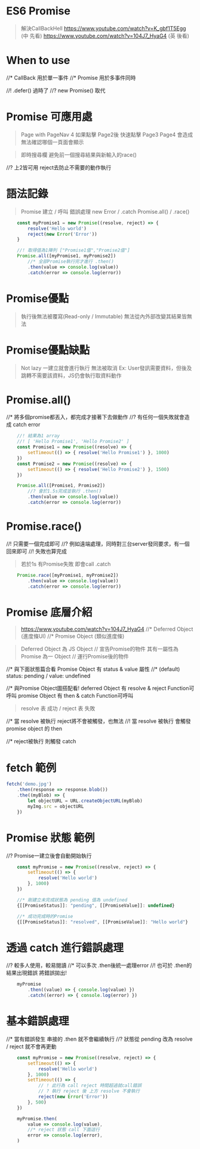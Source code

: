 # ES6 Promise
> 解決CallBackHell
> https://www.youtube.com/watch?v=K_gbf1T5Egg (中 先看)
> https://www.youtube.com/watch?v=104J7_HyaG4 (英 後看)

# When to use
//* CallBack 用於單一事件
//* Promise 用於多事件同時

//! .defer() 過時了
//? new Promise() 取代

# Promise 可應用處
> Page with PageNav 4 
> 如果點擊 Page2後 快速點擊 Page3 Page4
> 會造成無法確認哪個一頁面會顯示

> 即時搜尋欄 避免前一個搜尋結果與新輸入的race()

//? 上2皆可用 reject去防止不需要的動作執行



# 語法記錄
> Promise 建立 / 呼叫
> 錯誤處理 new Error / .catch
> Promise.all() / .race()
```js
    const myPromise1 = new Promise((resolve, reject) => {
        resolve('Hello world')
        reject(new Error('Error')) 
    }

    //! 取得值為1陣列 ["Promise1值","Promise2值"]
    Promise.all([myPromise1, myPromise2])
        //* 全部Promise執行完才進行 .then()
        .then(value => console.log(value))
        .catch(error => console.log(error))
```

# Promise優點
> 執行後無法被覆寫(Read-only / Immutable)
> 無法從內外部改變其結果皆無法

# Promise優點缺點
> Not lazy 一建立就會進行執行
> 無法被取消
> Ex: User發訊需要資料，但後及跳轉不需要該資料，JS仍會執行取資料動作

# Promise.all()
//* 將多個promise都丟入，都完成才接著下去做動作
//? 有任何一個失敗就會造成 catch error
```js
    //! 結果為1 array 
    //! [ 'Hello Promise1', 'Hello Promise2' ]
    const Promise1 = new Promise((resolve) => {
        setTimeout(() => { resolve('Hello Promise1') }, 1000)
    })
    const Promise2 = new Promise((resolve) => {
        setTimeout(() => { resolve('Hello Promise2') }, 1500)
    })

    Promise.all([Promise1, Promise2])
        //? 會於1.5s完成並執行 .then()
        .then(value => console.log(value))
        .catch(error => console.log(error))
```

# Promise.race()
//! 只需要一個完成即可
//? 例如遠端處理，同時對三台server發同要求，有一個回來即可
//! 失敗也算完成
> 若於1s 有Promise失敗 即會call .catch
```js
    Promise.race([myPromise1, myPromise2])
        .then(value => console.log(value))
        .catch(error => console.log(error))
```

# Promise 底層介紹
> https://www.youtube.com/watch?v=104J7_HyaG4
//* Deferred Object (進度條UI)
//* Promise Object (類似進度條)

> Deferred Object 為 JS Object // 宣告Promise的物件
> 其有一屬性為 Promise 為一 Object // 運行Promise後的物件

//* 與下面狀態篇合看
Promise Object 有 status & value 屬性
//* (default) status: pending / value: undefined


//* 與Promise Object圖搭配看!
deferred Object 有 resolve & reject Function可呼叫
promise Object 有 then & catch Function可呼叫
> resolve 表 成功 / reject 表 失敗

//* 當 resolve 被執行 reject將不會被觸發，也無法
//! 當 resolve 被執行 會觸發 promise object 的 then

//* reject被執行 則觸發 catch


# fetch 範例
```js
fetch('demo.jpg')
    .then(response => response.blob())
    .the((myBlob) => {
        let objectURL = URL.createObjectURL(myBlob)
        myImg.src = objectURL
    })
```


# Promise 狀態 範例
//? Promise一建立後會自動開始執行
```js
    const myPromise = new Promise((resolve, reject) => {
        setTimeout(() => {
            resolve('Hello world')
        }, 1000)
    })

    //* 剛建立未完成狀態為 pending 值為 undefined
    {[[PromiseStatus]]: "pending", [[PromiseValue]]: undefined}

    //* 成功完成時的Promise
    {[[PromiseStatus]]: "resolved", [[PromiseValue]]: "Hello world"}
```

# 透過 catch 進行錯誤處理
//? 較多人使用，較易閱讀
//* 可以多次 .then後統一處理error
//! 也可於 .then的結果出現錯誤 將錯誤拋出!
```js
    myPromise
        .then((value) => { console.log(value) })
        .catch((error) => { console.log(error) })
```

# 基本錯誤處理
//* 當有錯誤發生 串接的 .then 就不會繼續執行
//? 狀態從 pending 改為 resolve / reject 就不會再更動
```js
    const myPromise = new Promise((resolve, reject) => {
        setTimeout(() => { 
            resolve('Hello world') 
        }, 1000)
        setTimeout(() => { 
            // ! 此行為 call reject 時間超過就call錯誤
            // ? 執行 reject 後 上方 resolve 不會執行
            reject(new Error('Error')) 
        }, 500)
    })

    myPromise.then(
        value => console.log(value),
        //* reject 狀態 call 下面這行
        error => console.log(error),
    )
```